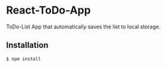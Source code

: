 # React-ToDo-App

ToDo-List App that automatically saves the list to local storage.

## Installation

```shell
$ npm install
```
